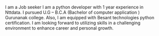 I am a Job seeker
I am a python developer with 1 year experience in Nttdata. 
I pursued U.G – B.C.A (Bachelor of computer application ) Gurunanak college. 
Also, I am equipped with Besant technologies python certification. 
I am looking forward to utilizing skills in a challenging environment to enhance career and personal growth.
